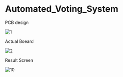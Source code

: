 # Automated_Voting_System

PCB design

![1](https://user-images.githubusercontent.com/35835212/177020913-c4c51e08-8059-4d71-85cc-b0a885dc60bb.PNG)

Actual Boeard

![2](https://user-images.githubusercontent.com/35835212/177020922-4d2b6965-2f80-45a7-bf27-61dfec897031.jpeg)


Result Screen

![10](https://user-images.githubusercontent.com/35835212/177020966-b5cf6c4c-7fd4-41c5-b8a4-a74a1944ec58.jpeg)
